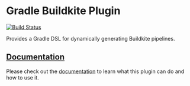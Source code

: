 # Gradle Buildkite Plugin

[![Build Status](https://badge.buildkite.com/9a1d9c36585e925d7b531e3f456a33de3bddda2a6db9ffee91.svg)](https://buildkite.com/widen/gradle-buildkite-plugin)

Provides a Gradle DSL for dynamically generating Buildkite pipelines.

## [Documentation]

Please check out the [documentation] to learn what this plugin can do and how to use it.


[documentation]: https://docs.yden.us/gradle-buildkite-plugin/
